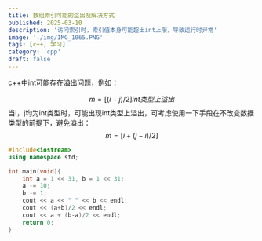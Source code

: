 ```yaml
---
title: 数组索引可能的溢出及解决方式
published: 2025-03-10
description: '访问索引时，索引值本身可能超出int上限，导致运行时异常'
image: './img/IMG_1065.PNG'
tags: [c++, 学习]
category: 'cpp'
draft: false 
---
```


c++中int可能存在溢出问题，例如：

$$
m = [(i+j)/2]int类型上溢出
$$
当i，j均为int类型时，可能出现int类型上溢出，可考虑使用一下手段在不改变数据类型的前提下，避免溢出：
$$
m = [i+(j-i)/2]
$$


```c++
#include<iostream>
using namespace std;

int main(void){
    int a = 1 << 31, b = 1 << 31;
    a -= 10;
    b -= 1;
    cout << a << " " << b << endl;
    cout << (a+b)/2 << endl;
    cout << a + (b-a)/2 << endl;
    return 0;
}
```

